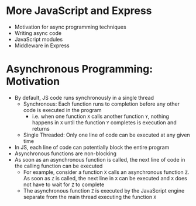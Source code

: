 # More JavaScript and Express
* Motivation for async programming techniques
* Writing async code
* JavaScript modules
* Middleware in Express

# Asynchronous Programming: Motivation
* By default, JS code runs synchronously in a single thread
    * Synchronous: Each function runs to completion before any other code is executed in the program
        * i.e. when one function `X` calls another function `Y`, nothing happens in `X` until the function `Y` completes is execution and returns
    * Single Threaded: Only one line of code can be executed at any given time
* In JS, each line of code can potentially block the entire program
* Asynchronous functions are non-blocking
* As soon as an asynchronous function is called, the next line of code in the calling function can be executed
    * For example, consider a function `X` calls an asynchronous function `Z`. As soon as `Z` is called, the next line in `X` can be executed and `X` does not have to wait for `Z` to complete
    * The asynchronous function `Z` is executed by the JavaScript engine separate from the main thread executing the function `X`